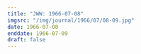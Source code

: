 ```yaml
---
title: "JWW: 1966-07-08"
imgsrc: "/img/journal/1966/07/08-09.jpg"
date: 1966-07-08
enddate: 1966-07-09
draft: false
---
```


<!-- fix pre-formatted input -->
